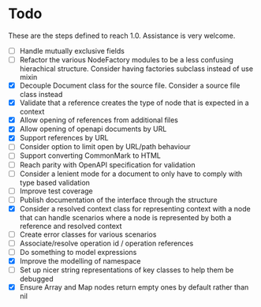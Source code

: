 # Todo

These are the steps defined to reach 1.0. Assistance is very welcome.

- [ ] Handle mutually exclusive fields
- [ ] Refactor the various NodeFactory modules to be a less confusing
      hierachical structure. Consider having factories subclass instead of use
      mixin
- [x] Decouple Document class for the source file. Consider a source file class
      instead
- [x] Validate that a reference creates the type of node that is expected in
      a context
- [x] Allow opening of references from additional files
- [x] Allow opening of openapi documents by URL
- [x] Support references by URL
- [ ] Consider option to limit open by URL/path behaviour
- [ ] Support converting CommonMark to HTML
- [ ] Reach parity with OpenAPI specification for validation
- [ ] Consider a lenient mode for a document to only have to comply with type
      based validation
- [ ] Improve test coverage
- [ ] Publish documentation of the interface through the structure
- [x] Consider a resolved context class for representing context with a node
      that can handle scenarios where a node is represented by both a reference
      and resolved context
- [ ] Create error classes for various scenarios
- [ ] Associate/resolve operation id / operation references
- [ ] Do something to model expressions
- [x] Improve the modelling of namespace
- [ ] Set up nicer string representations of key classes to help them be
      debugged
- [x] Ensure Array and Map nodes return empty ones by default rather than nil
